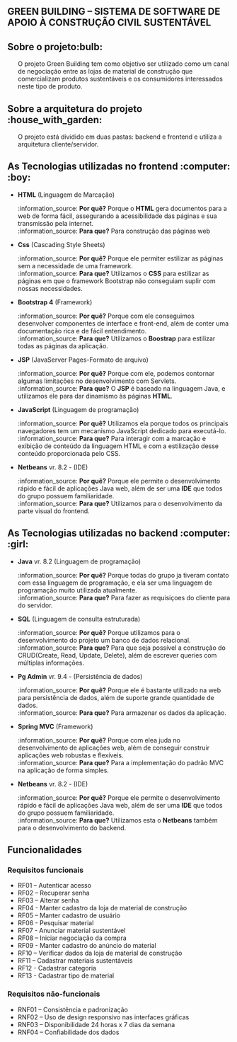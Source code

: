 
<p align="center"><h2>GREEN BUILDING – SISTEMA DE SOFTWARE DE APOIO À CONSTRUÇÃO CIVIL SUSTENTÁVEL</h2><p>
<h2>Sobre o projeto:bulb:</h2>
<ul>O projeto Green Building tem como objetivo ser utilizado como um canal de negociação entre as lojas de
material de construção que comercializam produtos sustentáveis e os consumidores interessados neste tipo de produto.</ul>
<h2>Sobre a arquitetura do projeto :house_with_garden:</h2>
<ul>O projeto está dividido em duas pastas: backend e frontend e utiliza a arquitetura cliente/servidor.</ul>
<h2>As Tecnologias utilizadas no frontend :computer: :boy:</h2>
<ul>
  <li><strong>HTML</strong> (Linguagem de Marcação)</li>
  <p>:information_source: <strong>Por quê?</strong> Porque o <strong>HTML</strong> gera documentos para a web de forma fácil, assegurando a acessibilidade das páginas e sua transmissão pela internet.<br>
  :information_source: <strong>Para que?</strong> Para construção das páginas web</p>
  
  <li><strong>Css</strong> (Cascading Style Sheets)</li>
  <p>:information_source: <strong>Por quê?</strong> Porque ele permiter estilizar as páginas sem a necessidade de uma framework.<br>
  :information_source: <strong>Para que?</strong> Utilizamos o <strong>CSS</strong> para estilizar as páginas em que o framework Bootstrap não conseguiam suplir com nossas necessidades.</p>
  
  <li><strong>Bootstrap 4</strong> (Framework)</li>
  <p>:information_source: <strong>Por quê?</strong> Porque com ele conseguimos desenvolver componentes de interface e front-end, além de conter uma documentação rica e de fácil entendimento.<br>
  :information_source: <strong>Para que?</strong> Utilizamos o <strong>Boostrap</strong> para estilizar todas as páginas da aplicação.</p>
  
  <li><strong>JSP</strong> (JavaServer Pages-Formato de arquivo)</li>
  <p>:information_source: <strong>Por quê?</strong> Porque com ele, podemos contornar algumas limitações no desenvolvimento com Servlets.<br>
  :information_source: <strong>Para que?</strong> O <strong>JSP</strong> é baseado na linguagem Java, e utilizamos ele para dar dinamismo às páginas <strong>HTML</strong>.</p>
  
  <li><strong>JavaScript</strong> (Linguagem de programação)</li>
  <p>:information_source: <strong>Por quê?</strong> Utilizamos ela porque todos os principais navegadores tem um mecanismo JavaScript dedicado para executá-lo.<br>
  :information_source: <strong>Para que?</strong> Para interagir com a marcação e exibição de conteúdo da linguagem HTML e com a estilização desse conteúdo proporcionada pelo CSS.</p>
  
  <li><strong>Netbeans</strong> vr. 8.2 - (IDE)</li>
  <p>:information_source: <strong>Por quê?</strong> Porque ele permite o desenvolvimento rápido e fácil de aplicações Java web, além de ser uma <strong>IDE</strong> que todos do grupo possuem familiaridade.<br>
  :information_source: <strong>Para que?</strong> Utilizamos para o desenvolvimento da parte visual do frontend.</p>
  
</ul>

<h2>As Tecnologias utilizadas no backend :computer: :girl:</h2>
<ul>
   <li><strong>Java</strong> vr. 8.2 (Linguagem de programação) </li>
  <p>:information_source: <strong>Por quê?</strong> Porque todas do grupo ja tiveram contato com essa linguagem de programação, e ela ser uma linguagem de programação muito utilizada atualmente.<br>
  :information_source: <strong>Para que?</strong> Para fazer as requisiçoes do cliente para do servidor.</p>
  
  <li><strong>SQL</strong> (Linguagem de consulta estruturada)</li>
  <p>:information_source: <strong>Por quê?</strong> Porque utilizamos para o desenvolvimento do projeto um banco de dados relacional.<br>
  :information_source: <strong>Para que?</strong> Para que seja possível a construção do CRUD(Create, Read, Update, Delete), além de escrever queries com múltiplas informações.</p>
  
  <li><strong>Pg Admin</strong> vr. 9.4 - (Persistência de dados)</li>
  <p>:information_source: <strong>Por quê?</strong> Porque ele é bastante utilizado na web para persistência de dados, além de suporte grande quantidade de dados.<br>
  :information_source: <strong>Para que?</strong> Para armazenar os dados da aplicação.</p>
  
   <li><strong>Spring MVC</strong> (Framework)</li>
  <p>:information_source: <strong>Por quê?</strong> Porque com elea juda no desenvolvimento de aplicações web, além de conseguir construir aplicações web robustas e flexíveis.<br>
  :information_source: <strong>Para que?</strong> Para a implementação do padrão MVC na aplicação de forma simples.</p>
  
  <li><strong>Netbeans</strong> vr. 8.2 - (IDE)</li>
  <p>:information_source: <strong>Por quê?</strong> Porque ele permite o desenvolvimento rápido e fácil de aplicações Java web, além de ser uma <strong>IDE</strong> que todos do grupo possuem familiaridade.<br>
  :information_source: <strong>Para que?</strong> Utilizamos esta o <strong>Netbeans</strong> também para o desenvolvimento do backend.</p> 
 
</ul>
<h2>Funcionalidades</h2>
<h3>Requisitos funcionais</h3>
<ul>
  <li>RF01 – Autenticar acesso</li>
  <li>RF02 – Recuperar senha</li>
  <li>RF03 – Alterar senha</li>
  <li>RF04 - Manter cadastro da loja de material de construção</li>
  <li>RF05 – Manter cadastro de usuário</li>
  <li>RF06 - Pesquisar material</li>
  <li>RF07 - Anunciar material sustentável</li>
  <li>RF08 – Iniciar negociação da compra</li>
  <li>RF09 - Manter cadastro do anúncio do material</li>
  <li>RF10 – Verificar dados da loja de material de construção</li>
  <li>RF11 – Cadastrar materiais sustentáveis</li>
  <li>RF12 - Cadastrar categoria</li>
  <li>RF13 - Cadastrar tipo de material</li>
</ul>
<h3>Requisitos não-funcionais</h3>
<ul>
<li>RNF01 – Consistência e padronização</li>
<li>RNF02 – Uso de design responsivo nas interfaces gráficas</li>
<li>RNF03 – Disponibilidade 24 horas x 7 dias da semana</li>
<li>RNF04 – Confiabilidade dos dados</li>
</ul>


